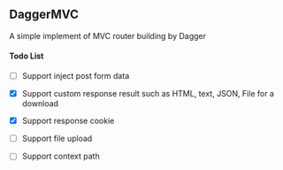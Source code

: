 DaggerMVC
---------------

A simple implement of MVC router building by Dagger

#### Todo List
- [ ] Support inject post form data
- [x] Support custom response result such as HTML, text, JSON, File for a download
- [x] Support response cookie
- [ ] Support file upload
- [ ] Support context path



